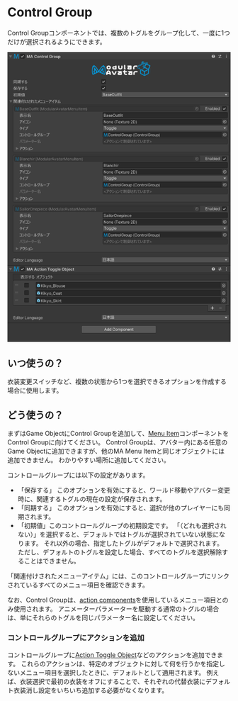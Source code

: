 # Control Group

Control Groupコンポーネントでは、複数のトグルをグループ化して、一度に1つだけが選択されるようにできます。

![Control Group](control-group.png)

## いつ使うの？

衣装変更スイッチなど、複数の状態から1つを選択できるオプションを作成する場合に使用します。

## どう使うの？

まずはGame ObjectにControl Groupを追加して、[Menu Item](menu-item.md)コンポーネントをControl Groupに向けてください。
Control Groupは、アバター内にある任意のGame Objectに追加できますが、他のMA Menu Itemと同じオブジェクトには追加できません。
わかりやすい場所に追加してください。

コントロールグループには以下の設定があります。

* 「保存する」 このオプションを有効にすると、ワールド移動やアバター変更時に、関連するトグルの現在の設定が保存されます。
* 「同期する」 このオプションを有効にすると、選択が他のプレイヤーにも同期されます。
* 「初期値」このコントロールグループの初期設定です。 「（どれも選択されない）」を選択すると、デフォルトではトグルが選択されていない状態になります。
それ以外の場合、指定したトグルがデフォルトで選択されます。 ただし、デフォルトのトグルを設定した場合、すべてのトグルを選択解除することはできません。

「関連付けされたメニューアイテム」には、このコントロールグループにリンクされているすべてのメニュー項目を確認できます。

なお、Control Groupは、[action components](action-toggle-object.md)を使用しているメニュー項目とのみ使用されます。
アニメーターパラメーターを駆動する通常のトグルの場合は、単にそれらのトグルを同じパラメーター名に設定してください。

### コントロールグループにアクションを追加

コントロールグループに[Action Toggle Object](action-toggle-object.md)などのアクションを追加できます。
これらのアクションは、特定のオブジェクトに対して何を行うかを指定しないメニュー項目を選択したときに、デフォルトとして適用されます。
例えば、衣装選択で最初の衣装をオフにすることで、それぞれの代替衣装にデフォルト衣装消し設定をいちいち追加する必要がなくなります。